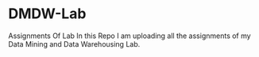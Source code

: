 # DMDW-Lab
Assignments Of Lab
In this Repo I am uploading all the assignments of my Data Mining and Data Warehousing Lab.

